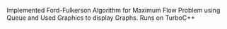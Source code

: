 Implemented Ford-Fulkerson Algorithm for Maximum Flow Problem using Queue and Used Graphics to display Graphs.
Runs on TurboC++
